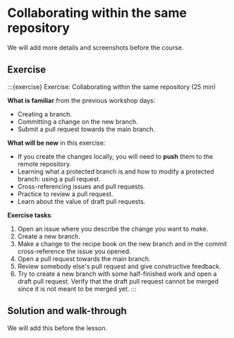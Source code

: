 # Collaborating within the same repository

We will add more details and screenshots before the course.


## Exercise

:::{exercise} Exercise: Collaborating within the same repository (25 min)

**What is familiar** from the previous workshop days:
- Creating a branch.
- Committing a change on the new branch.
- Submit a pull request towards the main branch.

**What will be new** in this exercise:
- If you create the changes locally, you will need to **push** them to the remote repository.
- Learning what a protected branch is and how to modify a protected branch: using a pull request.
- Cross-referencing issues and pull requests.
- Practice to review a pull request.
- Learn about the value of draft pull requests.

**Exercise tasks**:
1. Open an issue where you describe the change you want to make.
1. Create a new branch.
1. Make a change to the recipe book on the new branch and in the commit cross-reference the issue you opened.
1. Open a pull request towards the main branch.
1. Review somebody else's pull request and give constructive feedback.
1. Try to create a new branch with some half-finished work and open a draft
   pull request. Verify that the draft pull request cannot be merged since it
   is not meant to be merged yet.
:::


## Solution and walk-through

We will add this before the lesson.

